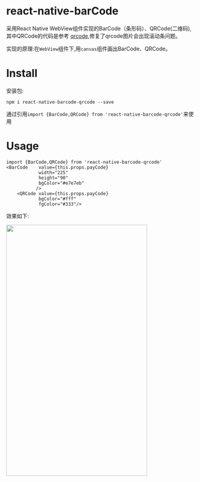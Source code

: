 # react-native-barCode
采用React Native WebView组件实现的BarCode（条形码）、QRCode(二维码),其中QRCode的代码是参考 
[qrcode](https://github.com/cssivision/react-native-qrcode),修复了qrcode图片会出现滚动条问题。

实现的原理:在`WebView`组件下,用`canvas`组件画出BarCode、QRCode。

# Install
 
 安装包:
 
`npm i react-native-barcode-qrcode --save`

通过引用`import {BarCode,QRCode} from 'react-native-barcode-qrcode'`来使用

# Usage

```
import {BarCode,QRCode} from 'react-native-barcode-qrcode'
<BarCode    value={this.props.payCode}
            width="225"
            height="90"
            bgColor="#e7e7eb"
           />
    <QRCode value={this.props.payCode}
            bgColor="#fff"
            fgColor="#333"/>
```

效果如下:

<img src="https://github.com/chenchunyong/react-native-barCode/raw/master/barCode.png" width = "375" height = "669" align=center />

